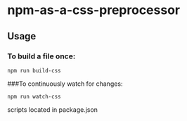 # npm-as-a-css-preprocessor

## Usage

### To build a file once:

`npm run build-css`


###To continuously watch for changes: 

`npm run watch-css`



scripts located in package.json